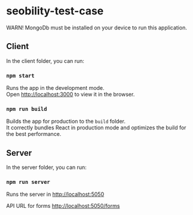 # seobility-test-case

WARN! MongoDb must be installed on your device to run this application.

## Client

In the client folder, you can run:

### `npm start`

Runs the app in the development mode.\
Open [http://localhost:3000](http://localhost:3000) to view it in the browser.

### `npm run build`

Builds the app for production to the `build` folder.\
It correctly bundles React in production mode and optimizes the build for the best performance.

## Server

In the server folder, you can run:

### `npm run server`

Runs the server in  [http://localhost:5050](http://localhost:5050)

API URL for forms  [http://localhost:5050/forms](http://localhost:5050/forms)